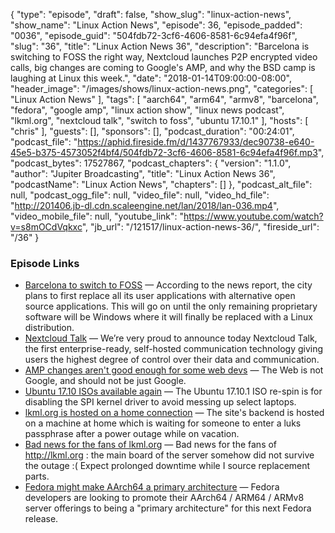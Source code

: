 {
  "type": "episode",
  "draft": false,
  "show_slug": "linux-action-news",
  "show_name": "Linux Action News",
  "episode": 36,
  "episode_padded": "0036",
  "episode_guid": "504fdb72-3cf6-4606-8581-6c94efa4f96f",
  "slug": "36",
  "title": "Linux Action News 36",
  "description": "Barcelona is switching to FOSS the right way, Nextcloud launches P2P encrypted video calls, big changes are coming to Google's AMP, and why the BSD camp is laughing at Linux this week.",
  "date": "2018-01-14T09:00:00-08:00",
  "header_image": "/images/shows/linux-action-news.png",
  "categories": [
    "Linux Action News"
  ],
  "tags": [
    "aarch64",
    "arm64",
    "armv8",
    "barcelona",
    "fedora",
    "google amp",
    "linux action show",
    "linux news podcast",
    "lkml.org",
    "nextcloud talk",
    "switch to foss",
    "ubuntu 17.10.1"
  ],
  "hosts": [
    "chris"
  ],
  "guests": [],
  "sponsors": [],
  "podcast_duration": "00:24:01",
  "podcast_file": "https://aphid.fireside.fm/d/1437767933/dec90738-e640-45e5-b375-4573052f4bf4/504fdb72-3cf6-4606-8581-6c94efa4f96f.mp3",
  "podcast_bytes": 17527867,
  "podcast_chapters": {
    "version": "1.1.0",
    "author": "Jupiter Broadcasting",
    "title": "Linux Action News 36",
    "podcastName": "Linux Action News",
    "chapters": []
  },
  "podcast_alt_file": null,
  "podcast_ogg_file": null,
  "video_file": null,
  "video_hd_file": "http://201406.jb-dl.cdn.scaleengine.net/lan/2018/lan-036.mp4",
  "video_mobile_file": null,
  "youtube_link": "https://www.youtube.com/watch?v=s8mOCdVqkxc",
  "jb_url": "/121517/linux-action-news-36/",
  "fireside_url": "/36"
}


### Episode Links

  * [Barcelona to switch to FOSS](https://itsfoss.com/barcelona-open-source/ "Barcelona to switch to FOSS") — According to the news report, the city plans to first replace all its user applications with alternative open source applications. This will go on until the only remaining proprietary software will be Windows where it will finally be replaced with a Linux distribution.
  * [Nextcloud Talk](https://nextcloud.com/blog/introducing-a-full-self-hosted-audiovideo-and-chat-communication-platform-nextcloud-talk/ "Nextcloud Talk") — We’re very proud to announce today Nextcloud Talk, the first enterprise-ready, self-hosted communication technology giving users the highest degree of control over their data and communication. 
  * [AMP changes aren't good enough for some web devs](http://ampletter.org/ "AMP changes aren't good enough for some web devs") — The Web is not Google, and should not be just Google. 
  * [Ubuntu 17.10 ISOs available again](https://www.phoronix.com/scan.php?page=news_item&px=Ubuntu-17.10.1-Released "Ubuntu 17.10 ISOs available again") — The Ubuntu 17.10.1 ISO re-spin is for disabling the SPI kernel driver to avoid messing up select laptops. 
  * [lkml.org is hosted on a home connection](https://twitter.com/spaans/status/950997431826767872 "lkml.org is hosted on a home connection") — The site's backend is hosted on a machine at home which is waiting for someone to enter a luks passphrase after a power outage while on vacation. 
  * [Bad news for the fans of lkml.org](https://twitter.com/spaans/status/952304243217756166 "Bad news for the fans of lkml.org") — Bad news for the fans of http://lkml.org : the main board of the server somehow did not survive the outage :( Expect prolonged downtime while I source replacement parts.
  * [Fedora might make AArch64 a primary architecture](https://www.phoronix.com/scan.php?page=news_item&px=Fedora-28-AArch64-Promotion "Fedora might make AArch64 a primary architecture") — Fedora developers are looking to promote their AArch64 / ARM64 / ARMv8 server offerings to being a "primary architecture" for this next Fedora release. 


